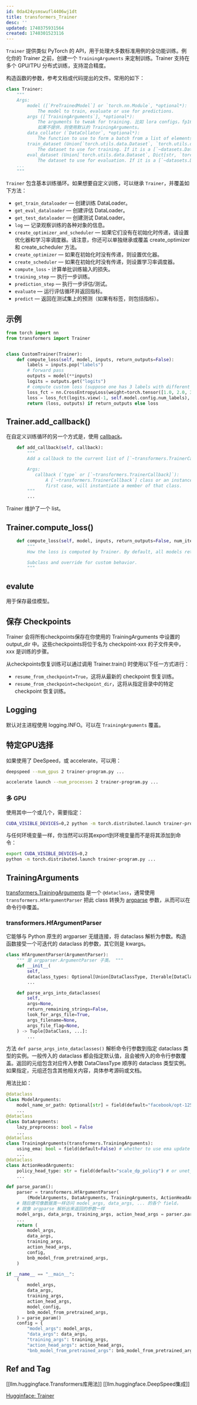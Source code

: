 ```yaml
---
id: 0da424ysmswufl4406wj1dt
title: transformers_Trainer
desc: ''
updated: 1740375931564
created: 1740301523116
---
```


`Trainer` 提供类似 PyTorch 的 API，用于处理大多数标准用例的全功能训练。例化你的 Trainer 之前，创建一个 `TrainingArguments` 来定制训练。Trainer 支持在多个 GPU/TPU 分布式训练，支持混合精度。

构造函数的参数，参考文档或代码提出的文件。常用的如下：
```py
class Trainer:
    """
    Args:
        model ([`PreTrainedModel`] or `torch.nn.Module`, *optional*):
            The model to train, evaluate or use for predictions.
        args ([`TrainingArguments`], *optional*):
            The arguments to tweak for training. 比如 lora configs，fp16/bf16 settings 等。
            如果不提供，则使用默认的 TrainingArguments。
        data_collator (`DataCollator`, *optional*):
            The function to use to form a batch from a list of elements of `train_dataset` or `eval_dataset`. 类似与传给 DataLoader 的 collate_fn，重新组织为 batch。
        train_dataset (Union[`torch.utils.data.Dataset`, `torch.utils.data.IterableDataset`, `datasets.Dataset`], *optional*):
            The dataset to use for training. If it is a [`~datasets.Dataset`]
        eval_dataset (Union[`torch.utils.data.Dataset`, Dict[str, `torch.utils.data.Dataset`, `datasets.Dataset`]), *optional*):
            The dataset to use for evaluation. If it is a [`~datasets.Dataset`]
    ...
    """
```

`Trainer` 包含基本训练循环。如果想要自定义训练，可以继承 `Trainer`，并覆盖如下方法：
- `get_train_dataloader` — 创建训练 DataLoader。
- `get_eval_dataloader` — 创建评估 DataLoader。
- `get_test_dataloader` — 创建测试 DataLoader。
- `log` — 记录观察训练的各种对象的信息。
- `create_optimizer_and_scheduler` — 如果它们没有在初始化时传递，请设置优化器和学习率调度器。请注意，你还可以单独继承或覆盖 create_optimizer 和 create_scheduler 方法。
- `create_optimizer` — 如果在初始化时没有传递，则设置优化器。
- `create_scheduler` — 如果在初始化时没有传递，则设置学习率调度器。
- `compute_loss` - 计算单批训练输入的损失。
- `training_step` — 执行一步训练。
- `prediction_step` — 执行一步评估/测试。
- `evaluate` — 运行评估循环并返回指标。
- `predict` — 返回在测试集上的预测（如果有标签，则包括指标）。

## 示例

```py
from torch import nn
from transformers import Trainer


class CustomTrainer(Trainer):
    def compute_loss(self, model, inputs, return_outputs=False):
        labels = inputs.pop("labels")
        # forward pass
        outputs = model(**inputs)
        logits = outputs.get("logits")
        # compute custom loss (suppose one has 3 labels with different weights)
        loss_fct = nn.CrossEntropyLoss(weight=torch.tensor([1.0, 2.0, 3.0], device=model.device))
        loss = loss_fct(logits.view(-1, self.model.config.num_labels), labels.view(-1))
        return (loss, outputs) if return_outputs else loss
```

## Trainer.add_callback()
在自定义训练循环的另一个方式是，使用 [callback](https://huggingface.co/docs/transformers/v4.49.0/zh/main_classes/callback)。

```py
    def add_callback(self, callback):
        """
        Add a callback to the current list of [`~transformers.TrainerCallback`].

        Args:
           callback (`type` or [`~transformers.TrainerCallback]`):
               A [`~transformers.TrainerCallback`] class or an instance of a [`~transformers.TrainerCallback`]. In the
               first case, will instantiate a member of that class.
        """
        ...
```

Trainer 维护了一个 list。

## Trainer.compute_loss()

```py
    def compute_loss(self, model, inputs, return_outputs=False, num_items_in_batch=None):
        """
        How the loss is computed by Trainer. By default, all models return the loss in the first element.

        Subclass and override for custom behavior.
        """
```

## evalute

用于保存最佳模型。

## 保存 Checkpoints

Trainer 会将所有checkpoints保存在你使用的 TrainingArguments 中设置的 output_dir 中。这些checkpoints将位于名为 checkpoint-xxx 的子文件夹中，xxx 是训练的步骤。

从checkpoints恢复训练可以通过调用 Trainer.train() 时使用以下任一方式进行：
- `resume_from_checkpoint=True`，这将从最新的 checkpoint 恢复训练。
- `resume_from_checkpoint=checkpoint_dir`，这将从指定目录中的特定 checkpoint 恢复训练。

## Logging

默认对主进程使用 logging.INFO。可以在 `TrainingArguments` 覆盖。

## 特定GPU选择

如果使用了 DeeSpeed，或 accelerate，可以用：

```bash
deepspeed --num_gpus 2 trainer-program.py ...
```

```bash
accelerate launch --num_processes 2 trainer-program.py ...
```

### 多 GPU
使用其中一个或几个，需要指定：

```bash
CUDA_VISIBLE_DEVICES=0,2 python -m torch.distributed.launch trainer-program.py ...
```

与任何环境变量一样，你当然可以将其export到环境变量而不是将其添加到命令：

```bash
export CUDA_VISIBLE_DEVICES=0,2
python -m torch.distributed.launch trainer-program.py ...
```

## TrainingArguments

[transformers.TrainingArguments](https://huggingface.co/docs/transformers/v4.49.0/en/main_classes/trainer#transformers.TrainingArguments) 是一个 `@dataclass`，通常使用 `transformers.HfArgumentParser` 把此 class 转换为 [argparse](https://docs.python.org/3/library/argparse#module-argparse) 参数，从而可以在命令行中覆盖。

### transformers.HfArgumentParser

它能够与 Python 原生的 argparser 无缝连接，将 dataclass 解析为参数。构造函数接受一个可迭代的 dataclass 的参数，其它则是 kwargs。

```py
class HfArgumentParser(ArgumentParser):
    """ 是 argparser.ArgumentParser 子类。 """
    def __init__(
        self, 
        dataclass_types: Optional[Union[DataClassType, Iterable[DataClassType]]] = None, **kwargs):
        ...

    def parse_args_into_dataclasses(
        self,
        args=None,
        return_remaining_strings=False,
        look_for_args_file=True,
        args_filename=None,
        args_file_flag=None,
    ) -> Tuple[DataClass, ...]:
        ...
```

方法 `def parse_args_into_dataclasses()` 解析命令行参数到指定 dataclass 类型的实例。一般传入的 dataclass 都会指定默认值，且会被传入的命令行参数覆盖。返回的元组包含对应传入参数 DataClassType 顺序的 dataclass 类型实例。如果指定，元组还包含其他相关内容，具体参考源码或文档。

用法比如：

```py
@dataclass
class ModelArguments:
    model_name_or_path: Optional[str] = field(default="facebook/opt-125m")
    ...
@dataclass
class DataArguments:
    lazy_preprocess: bool = False
    ...
@dataclass
class TrainingArguments(transformers.TrainingArguments):
    using_ema: bool = field(default=False) # whether to use ema update whole module, default to false
    ...
@dataclass
class ActionHeadArguments:
    policy_head_type: str = field(default="scale_dp_policy") # or unet_diffusion_policy
    ...

def parse_param():
    parser = transformers.HfArgumentParser(
        (ModelArguments, DataArguments, TrainingArguments, ActionHeadArguments))
    # 随后便可像数据类一样访问 model_args, data_args, ... 的各个 field，
    # 就像 argparse 解析出来返回的参数一样
    model_args, data_args, training_args, action_head_args = parser.parse_args_into_dataclasses()
    ...
    return (
        model_args,
        data_args,
        training_args,
        action_head_args,
        config,
        bnb_model_from_pretrained_args,
    )

if __name__ == "__main__":
    (
        model_args,
        data_args,
        training_args,
        action_head_args,
        model_config,
        bnb_model_from_pretrained_args,
    ) = parse_param()
    config = {
        "model_args": model_args,
        "data_args": data_args,
        "training_args": training_args,
        "action_head_args": action_head_args,
        "bnb_model_from_pretrained_args": bnb_model_from_pretrained_args,

```


## Ref and Tag
[[llm.huggingface.Transformers库用法]]
[[llm.huggingface.DeepSpeed集成]]

[Hugginface: Trainer](https://huggingface.co/docs/transformers/v4.49.0/zh/main_classes/trainer)
